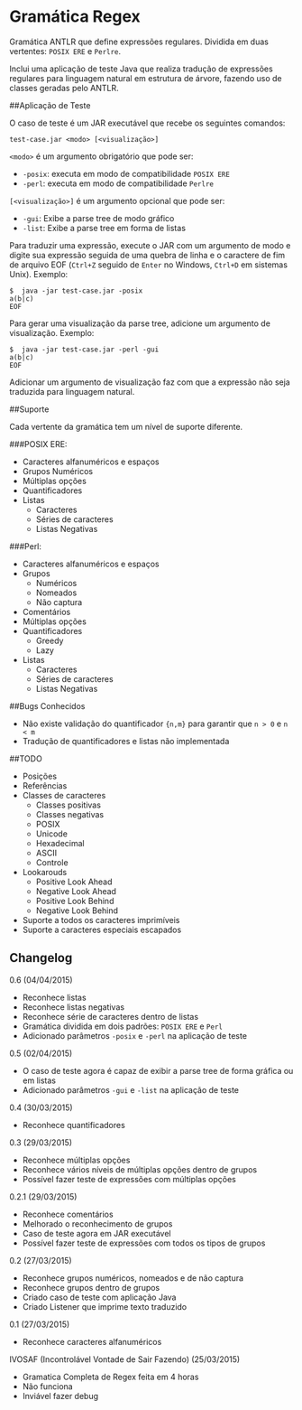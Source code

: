 # Gramática Regex

Gramática ANTLR que define expressões regulares. Dividida em duas vertentes: `POSIX ERE` e `Perlre`.

Inclui uma aplicação de teste Java que realiza tradução de expressões regulares para linguagem natural em estrutura de árvore, fazendo uso de classes geradas pelo ANTLR.

##Aplicação de Teste

O caso de teste é um JAR executável que recebe os seguintes comandos:

```
test-case.jar <modo> [<visualização>]
```

`<modo>` é um argumento obrigatório que pode ser:

- `-posix`: executa em modo de compatibilidade `POSIX ERE`
- `-perl`:  executa em modo de compatibilidade `Perlre`

`[<visualização>]` é um argumento opcional que pode ser:

- `-gui`: Exibe a parse tree de modo gráfico
- `-list`: Exibe a parse tree em forma de listas

Para traduzir uma expressão, execute o JAR com um argumento de modo e digite sua expressão seguida de uma quebra de linha e o caractere de fim de arquivo EOF (`Ctrl+Z` seguido de `Enter` no Windows, `Ctrl+D` em sistemas Unix). Exemplo:

```
$  java -jar test-case.jar -posix
a(b|c)
EOF
```

Para gerar uma visualização da parse tree, adicione um argumento de visualização. Exemplo:

```
$  java -jar test-case.jar -perl -gui
a(b|c)
EOF
```

Adicionar um argumento de visualização faz com que a expressão não seja traduzida para linguagem natural.

##Suporte

Cada vertente da gramática tem um nível de suporte diferente.

###POSIX ERE:
	
- Caracteres alfanuméricos e espaços
- Grupos Numéricos 
- Múltiplas opções
- Quantificadores
- Listas
	- Caracteres
	- Séries de caracteres
	- Listas Negativas

###Perl:

- Caracteres alfanuméricos e espaços
- Grupos
	- Numéricos 
	- Nomeados
	- Não captura
- Comentários
- Múltiplas opções
- Quantificadores
	- Greedy
	- Lazy
- Listas
	- Caracteres
	- Séries de caracteres
	- Listas Negativas

##Bugs Conhecidos

- Não existe validação do quantificador `{n,m}` para garantir que `n > 0` e `n < m`
- Tradução de quantificadores e listas não implementada

##TODO

- Posições
- Referências
- Classes de caracteres
	- Classes positivas
	- Classes negativas
	- POSIX
	- Unicode
	- Hexadecimal
	- ASCII
	- Controle
- Lookarouds
	- Positive Look Ahead
	- Negative Look Ahead
	- Positive Look Behind
	- Negative Look Behind
- Suporte a todos os caracteres imprimíveis
- Suporte a caracteres especiais escapados


## Changelog

0.6 (04/04/2015)

- Reconhece listas
- Reconhece listas negativas
- Reconhece série de caracteres dentro de listas
- Gramática dividida em dois padrões: `POSIX ERE` e `Perl`
- Adicionado parâmetros `-posix` e `-perl` na aplicação de teste

0.5 (02/04/2015)

- O caso de teste agora é capaz de exibir a parse tree de forma gráfica ou em listas
- Adicionado parâmetros `-gui` e `-list` na aplicação de teste

0.4 (30/03/2015)

- Reconhece quantificadores

0.3  (29/03/2015)

- Reconhece múltiplas opções
- Reconhece vários níveis de múltiplas opções dentro de grupos
- Possível fazer teste de expressões com múltiplas opções

0.2.1 (29/03/2015)

- Reconhece comentários
- Melhorado o reconhecimento de grupos
- Caso de teste agora em JAR executável
- Possível fazer teste de expressões com todos os tipos de grupos

0.2 (27/03/2015)

- Reconhece grupos numéricos, nomeados e de não captura
- Reconhece grupos dentro de grupos
- Criado caso de teste com aplicação Java
- Criado Listener que imprime texto traduzido

0.1 (27/03/2015)

- Reconhece caracteres alfanuméricos

IVOSAF (Incontrolável Vontade de Sair Fazendo) (25/03/2015)

- Gramatica Completa de Regex feita em 4 horas
- Não funciona
- Inviável fazer debug
